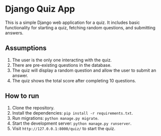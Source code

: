 
# Django Quiz App

This is a simple Django web application for a quiz. It includes basic functionality for starting a quiz, fetching random questions, and submitting answers.

## Assumptions
1. The user is the only one interacting with the quiz.
2. There are pre-existing questions in the database.
3. The quiz will display a random question and allow the user to submit an answer.
4. The quiz shows the total score after completing 10 questions.

## How to run
1. Clone the repository.
2. Install the dependencies: `pip install -r requirements.txt`.
3. Run migrations: `python manage.py migrate`.
4. Start the development server: `python manage.py runserver`.
5. Visit `http://127.0.0.1:8000/quiz/` to start the quiz.

